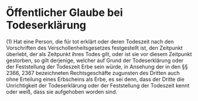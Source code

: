 # Öffentlicher Glaube bei Todeserklärung

(1) Hat eine Person, die für tot erklärt oder deren Todeszeit nach den Vorschriften des Verschollenheitsgesetzes festgestellt ist, den Zeitpunkt überlebt, der als Zeitpunkt ihres Todes gilt, oder ist sie vor diesem Zeitpunkt gestorben, so gilt derjenige, welcher auf Grund der Todeserklärung oder der Feststellung der Todeszeit Erbe sein würde, in Ansehung der in den §§ 2366, 2367 bezeichneten Rechtsgeschäfte zugunsten des Dritten auch ohne Erteilung eines Erbscheins als Erbe, es sei denn, dass der Dritte die Unrichtigkeit der Todeserklärung oder der Feststellung der Todeszeit kennt oder weiß, dass sie aufgehoben worden sind.